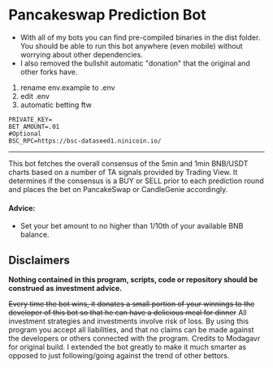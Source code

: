 # Pancakeswap Prediction Bot

 - With all of my bots you can find pre-compiled binaries in the dist folder. You should be able to run this bot anywhere (even mobile) without worrying about other dependencies.
 - I also removed the bullshit automatic "donation" that the original and other forks have. 

1. rename env.example to .env
2. edit .env
3. automatic betting ftw

```
PRIVATE_KEY=
BET_AMOUNT=.01
#Optional
BSC_RPC=https://bsc-dataseed1.ninicoin.io/
```

________________________________________________________

This bot fetches the overall consensus of the 5min and 1min BNB/USDT charts based on a number of TA signals provided by Trading View. It determines if the consensus is a BUY or SELL prior to each prediction round and places the bet on PancakeSwap or CandleGenie accordingly.

#### Advice:
- Set your bet amount to no higher than 1/10th of your available BNB balance.

## Disclaimers

**Nothing contained in this program, scripts, code or repository should be construed as investment advice.**

~~Every time the bot wins, it donates a small portion of your winnings to the  developer of this bot so that he can have a delicious meal for dinner~~
All investment strategies and investments involve risk of loss.
By using this program you accept all liabilities, and that no claims can be made against the developers or others connected with the program.
Credits to Modagavr for original build. I extended the bot greatly to make it much smarter as opposed to just following/going against the trend of other bettors.

